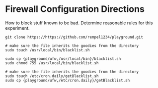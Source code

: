 # Firewall Configuration Directions

How to block stuff known to be bad.
Determine reasonable rules for this experiment.
```
git clone https://https://github.com/rempel1234/playground.git

# make sure the file inherits the goodies from the directory
sudo touch /usr/local/bin/blacklist.sh

sudo cp {playground/ufw,/usr/local/bin}/blacklist.sh
sudo chmod 755 /usr/local/bin/blacklist.sh

# make sure the file inherits the goodies from the directory
sudo touch /etc/cron.daily/getBlacklist.sh
sudo cp {playground/ufw,/etc/cron.daily}/getBlacklist.sh
```
